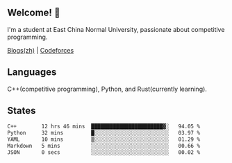 ## Welcome! 👋

I'm a student at East China Normal University, passionate about competitive programming.

[Blogs(zh)](https://blog.hikariyo.net) | [Codeforces](https://codeforces.com/profile/hikariyo)

## Languages

C++(competitive programming), Python, and Rust(currently learning).

## States

<!--START_SECTION:waka-->

```txt
C++        12 hrs 46 mins  ███████████████████████▓░   94.05 %
Python     32 mins         █░░░░░░░░░░░░░░░░░░░░░░░░   03.97 %
YAML       10 mins         ▒░░░░░░░░░░░░░░░░░░░░░░░░   01.29 %
Markdown   5 mins          ░░░░░░░░░░░░░░░░░░░░░░░░░   00.66 %
JSON       0 secs          ░░░░░░░░░░░░░░░░░░░░░░░░░   00.02 %
```

<!--END_SECTION:waka-->

